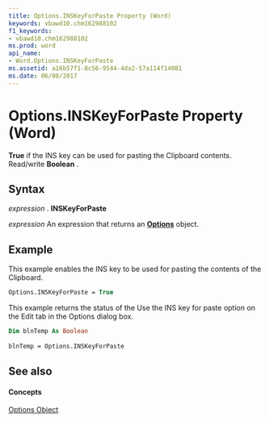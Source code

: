 ```yaml
---
title: Options.INSKeyForPaste Property (Word)
keywords: vbawd10.chm162988102
f1_keywords:
- vbawd10.chm162988102
ms.prod: word
api_name:
- Word.Options.INSKeyForPaste
ms.assetid: a16b57f1-8c56-9544-4da2-57a114f14081
ms.date: 06/08/2017
---
```



# Options.INSKeyForPaste Property (Word)

 **True** if the INS key can be used for pasting the Clipboard contents. Read/write **Boolean** .


## Syntax

 _expression_ . **INSKeyForPaste**

 _expression_ An expression that returns an **[Options](Word.Options.md)** object.


## Example

This example enables the INS key to be used for pasting the contents of the Clipboard.


```vb
Options.INSKeyForPaste = True
```

This example returns the status of the Use the INS key for paste option on the Edit tab in the Options dialog box.




```vb
Dim blnTemp As Boolean 
 
blnTemp = Options.INSKeyForPaste
```


## See also


#### Concepts


[Options Object](Word.Options.md)

